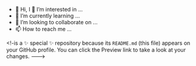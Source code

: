 - 👋 Hi, I 👀 I’m interested in ...
- 🌱 I’m currently learning ...
- 💞️ I’m looking to collaborate on ...
- 📫 How to reach me ...

<!-is a ✨ special ✨ repository because its `README.md` (this file) appears on your GitHub profile.
You can click the Preview link to take a look at your changes.
--->
